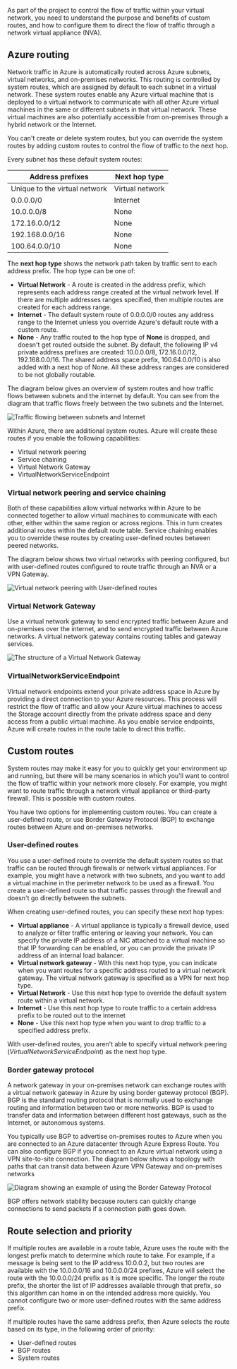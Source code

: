 As part of the project to control the flow of traffic within your virtual network, you need to understand the purpose and benefits of custom routes, and how to configure them to direct the flow of traffic through a network virtual appliance (NVA).

## Azure routing

Network traffic in Azure is automatically routed across Azure subnets, virtual networks, and on-premises networks. This routing is controlled by system routes, which are assigned by default to each subnet in a virtual network. These system routes enable any Azure virtual machine that is deployed to a virtual network to communicate with all other Azure virtual machines in the same or different subnets in that virtual network. These virtual machines are also potentially accessible from on-premises through a hybrid network or the Internet.

You can't create or delete system routes, but you can override the system routes by adding custom routes to control the flow of traffic to the next hop.

Every subnet has these default system routes:

|Address prefixes  |Next hop type |
|---------|---------|
|Unique to the virtual network | Virtual network |
|0.0.0.0/0 | Internet |
|10.0.0.0/8 | None |
|172.16.0.0/12 | None |
|192.168.0.0/16 | None |
|100.64.0.0/10 | None |

The **next hop type** shows the network path taken by traffic sent to each address prefix. The hop type can be one of:

- **Virtual Network** - A route is created in the address prefix, which represents each address range created at the virtual network level. If there are multiple addresses ranges specified, then multiple routes are created for each address range.
- **Internet** - The default system route of 0.0.0.0/0 routes any address range to the Internet unless you override Azure's default route with a custom route.
- **None** - Any traffic routed to the hop type of **None** is dropped, and doesn't get routed outside the subnet. By default, the following IP v4 private address prefixes are created: 10.0.0.0/8, 172.16.0.0/12, 192.168.0.0/16. The shared address space prefix, 100.64.0.0/10 is also added with a next hop of None. All these address ranges are considered to be not globally routable.

The diagram below gives an overview of system routes and how traffic flows between subnets and the internet by default. You can see from the diagram that traffic flows freely between the two subnets and the Internet.

![Traffic flowing between subnets and Internet](../media/2-system-routes-subnets-internet.svg)

Within Azure, there are additional system routes. Azure will create these routes if you enable the following capabilities:

- Virtual network peering
- Service chaining
- Virtual Network Gateway
- VirtualNetworkServiceEndpoint

### Virtual network peering and service chaining

Both of these capabilities allow virtual networks within Azure to be connected together to allow virtual machines to communicate with each other, either within the same region or across regions. This in turn creates additional routes within the default route table. Service chaining enables you to override these routes by creating user-defined routes between peered networks.

The diagram below shows two virtual networks with peering configured, but with user-defined routes configured to route traffic through an NVA or a VPN Gateway.

![Virtual network peering with User-defined routes](../media/2-virtual-network-peering-udrs.svg)

### Virtual Network Gateway
  
Use a virtual network gateway to send encrypted traffic between Azure and on-premises over the internet, and to send encrypted traffic between Azure networks. A virtual network gateway contains routing tables and gateway services.

![The structure of a Virtual Network Gateway](../media/2-virtual-network-gateway.svg)

### VirtualNetworkServiceEndpoint

Virtual network endpoints extend your private address space in Azure by providing a direct connection to your Azure resources. This process will restrict the flow of traffic and allow your Azure virtual machines to access the Storage account directly from the private address space and deny access from a public virtual machine. As you enable service endpoints, Azure will create routes in the route table to direct this traffic.

## Custom routes

System routes may make it easy for you to quickly get your environment up and running, but there will be many scenarios in which you'll want to control the flow of traffic within your network more closely. For example, you might want to route traffic through a network virtual appliance or third-party firewall. This is possible with custom routes.

You have two options for implementing custom routes. You can create a user-defined route, or use Border Gateway Protocol (BGP) to exchange routes between Azure and on-premises networks.

### User-defined routes

You use a user-defined route to override the default system routes so that traffic can be routed through firewalls or network virtual appliances. For example, you might have a network with two subnets, and you want to add a virtual machine in the perimeter network to be used as a firewall. You create a user-defined route so that traffic passes through the firewall and doesn't go directly between the subnets.

When creating user-defined routes, you can specify these next hop types:

- **Virtual appliance** - A virtual appliance is typically a firewall device, used to analyze or filter traffic entering or leaving your network. You can specify the private IP address of a NIC attached to a virtual machine so that IP forwarding can be enabled, or you can provide the private IP address of an internal load balancer.
- **Virtual network gateway** - With this next hop type, you can indicate when you want routes for a specific address routed to a virtual network gateway. The virtual network gateway is specified as a VPN for next hop type.
- **Virtual Network** - Use this next hop type to override the default system route within a virtual network.
- **Internet** - Use this next hop type to route traffic to a certain address prefix to be routed out to the internet
- **None** - Use this next hop type when you want to drop traffic to a specified address prefix.

With user-defined routes, you aren't able to specify virtual network peering (*VirtualNetworkServiceEndpoint*) as the next hop type.

### Border gateway protocol

A network gateway in your on-premises network can exchange routes with a virtual network gateway in Azure by using border gateway protocol (BGP). BGP is the standard routing protocol that is normally used to exchange routing and information between two or more networks.  BGP is used to transfer data and information between different host gateways, such as the Internet, or autonomous systems.

You typically use BGP to advertise on-premises routes to Azure when you are connected to an Azure datacenter through Azure Express Route. You can also configure BGP if you connect to an Azure virtual network using a VPN site-to-site connection. The diagram below shows a topology with paths that can transit data between Azure VPN Gateway and on-premises networks

![Diagram showing an example of using the Border Gateway Protocol](../media/2-bgp.svg)

BGP offers network stability because routers can quickly change connections to send packets if a connection path goes down.

## Route selection and priority

If multiple routes are available in a route table, Azure uses the route with the longest prefix match to determine which route to take. For example, if a message is being sent to the IP address 10.0.0.2, but two routes are available with the 10.0.0.0/16 and 10.0.0.0/24 prefixes, Azure will select the route with the 10.0.0.0/24 prefix as it is more specific. The longer the route prefix, the shorter the list of IP addresses available through that prefix, so this algorithm can home in on the intended address more quickly. You cannot configure two or more user-defined routes with the same address prefix.

If multiple routes have the same address prefix, then Azure selects the route based on its type, in the following order of priority:

- User-defined routes
- BGP routes
- System routes
